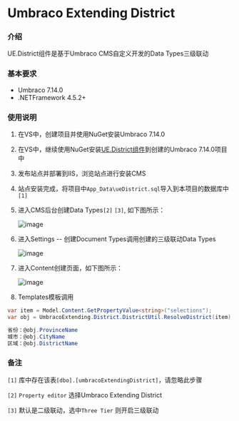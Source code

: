# Umbraco Extending District #

### 介绍
UE.District组件是基于Umbraco CMS自定义开发的Data Types三级联动

### 基本要求

* Umbraco 7.14.0
* .NETFramework 4.5.2+

### 使用说明

1. 在VS中，创建项目并使用NuGet安装Umbraco 7.14.0
2. 在VS中，继续使用NuGet安装[UE.District组件](https://www.nuget.org/packages/UmbracoExtending.District)到创建的Umbraco 7.14.0项目中
3. 发布站点并部署到IIS，浏览站点进行安装CMS
4. 站点安装完成，将项目中`App_Data\ueDistrict.sql`导入到本项目的数据库中`[1]`
5. 进入CMS后台创建Data Types`[2]` `[3]`, 如下图所示：

    ![image](https://raw.githubusercontent.com/omp2013/UmbracoExtindingDocs/master/district/images/DataTypes.jpg)

6. 进入Settings -- 创建Document Types调用创建的三级联动Data Types

    ![image](https://raw.githubusercontent.com/omp2013/UmbracoExtindingDocs/master/district/images/doc_type.jpg)

7. 进入Content创建页面，如下图所示：

    ![image](https://raw.githubusercontent.com/omp2013/UmbracoExtindingDocs/master/district/images/Rendering.jpg)

8. Templates模板调用
```C#
var item = Model.Content.GetPropertyValue<string>("selections");
var obj = UmbracoExtending.District.DistrictUtil.ResolveDistrict(item);

省份：@obj.ProvinceName
城市：@obj.CityName
区域：@obj.DistrictName
```


### 备注

`[1]` 库中存在该表`[dbo].[umbracoExtendingDistrict]`，请忽略此步骤

`[2]` `Property editor` 选择Umbraco Extending District

`[3]` 默认是二级联动，选中`Three Tier` 则开启三级联动
